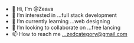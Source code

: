 - 👋 Hi, I’m @Zeava
- 👀 I’m interested in ...full stack development
- 🌱 I’m currently learning ...web designing
- 💞️ I’m looking to collaborate on ...free lancing   
- 📫 How to reach me ...zedcategory@gmail.com

<!---
Zeava/Zeava is a ✨ special ✨ repository because its `README.md` (this file) appears on your GitHub profile.
You can click the Preview link to take a look at your changes.
--->

